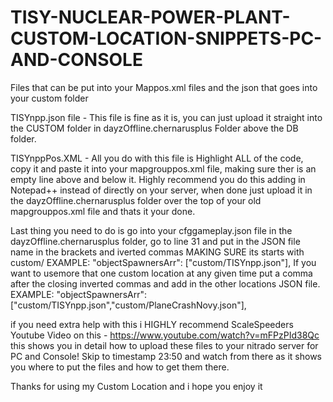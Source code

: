 # TISY-NUCLEAR-POWER-PLANT-CUSTOM-LOCATION-SNIPPETS-PC-AND-CONSOLE
Files that can be put into your Mappos.xml files and the json that goes into your custom folder

TISYnpp.json file - This file is fine as it is, you can just upload it straight into the CUSTOM folder in dayzOffline.chernarusplus Folder above the DB folder.

TISYnppPos.XML - All you do with this file is Highlight ALL of the code, copy it and paste it into your mapgrouppos.xml file, making sure ther is an empty line above and below it. Highly recommend you do this adding in Notepad++ instead of directly on your server, when done just upload it in the dayzOffline.chernarusplus folder over the top of your old mapgrouppos.xml file and thats it your done.

Last thing you need to do is go into your cfggameplay.json file in the dayzOffline.chernarusplus folder, go to line 31 and put in the JSON file name in the brackets and iverted commas MAKING SURE its starts with custom/  EXAMPLE: "objectSpawnersArr": ["custom/TISYnpp.json"],
If you want to usemore that one custom location at any given time put a comma after the closing inverted commas and add in the other locations JSON file. EXAMPLE: "objectSpawnersArr": ["custom/TISYnpp.json","custom/PlaneCrashNovy.json"],

if you need extra help with this i HIGHLY recommend ScaleSpeeders Youtube Video on this - https://www.youtube.com/watch?v=mFPzPId38Qc this shows you in detail how to upload these files to your nitrado server for PC and Console! Skip to timestamp 23:50 and watch from there as it shows you where to put the files and how to get them there.

Thanks for using my Custom Location and i hope you enjoy it
